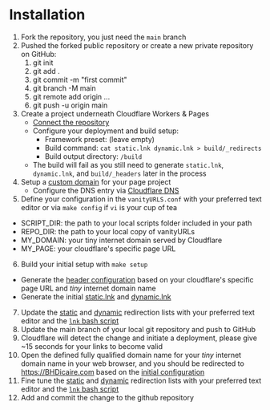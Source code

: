 # Installation

1. Fork the repository, you just need the `main` branch
2. Pushed the forked public repository or create a new private repository on GitHub:
    1. git init
    2. git add .
    3. git commit -m "first commit"
    4. git branch -M main
    5. git remote add origin ...
    6. git push -u origin main
3. Create a project underneath Cloudflare Workers & Pages
    *  [Connect the repository](https://developers.cloudflare.com/pages/get-started/guide/#connect-your-git-provider-to-pages)
    * Configure your deployment and build setup:
      * Framework preset: (leave empty)
      * Build command: `cat static.lnk dynamic.lnk > build/_redirects`
      * Build output directory: `/build`
    * The build will fail as you still need to generate `static.lnk`, `dynamic.lnk`, and `build/_headers` later in the process
4. Setup a [custom domain](https://developers.cloudflare.com/pages/platform/custom-domains/) for your page project
    * Configure the DNS entry via [Cloudflare DNS](https://dash.cloudflare.com/)
5. Define your configuration in the `vanityURLS.conf` with your preferred text editor or via `make config` if `vi` is your cup of tea
  * SCRIPT_DIR: the path to your local scripts folder included in your path
  * REPO_DIR: the path to your local copy of vanityURLs
  * MY_DOMAIN: your tiny internet domain served by Cloudflare
  * MY_PAGE: your cloudflare's specific page URL
6. Build your initial setup with `make setup`
  * Generate the [header configuration](build/_headers) based on your cloudflare's specific page URL and _tiny_ internet domain name
  * Generate the initial [static.lnk](static.lnk) and [dynamic.lnk](dynamic.lnk)
7. Update the [static](static.lnk) and [dynamic](dynamic.lnk) redirection lists with your preferred text editor and the [`lnk` bash script](script/lnk)
8. Update the main branch of your local git repository and push to GitHub
9. Cloudflare will detect the change and initiate a deployment, please give ~15 seconds for your links to become valid
10. Open the defined fully qualified domain name for your _tiny_ internet domain name in your web browser, and you should be redirected to https://BHDicaire.com based on the [initial configuration](build/_redirects)
11. Fine tune the [static](static.lnk) and [dynamic](dynamic.lnk) redirection lists with your preferred text editor and the [`lnk` bash script](scripts/lnk)
12. Add and commit the change to the github repository
